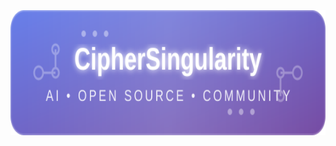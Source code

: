 <div align="center">
<img src="../assets/ciphersingularity-badge.svg" alt="CipherSingularity Badge" width="1000" height="200"/>
</div>  
